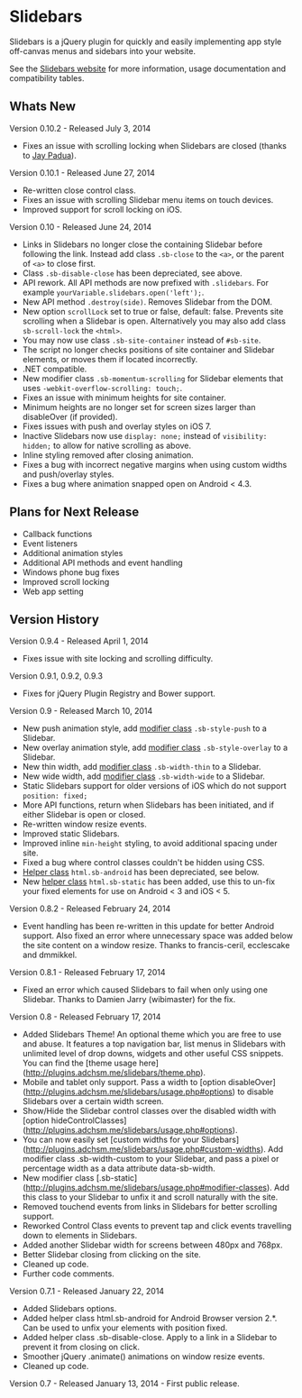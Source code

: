 Slidebars
=========

Slidebars is a jQuery plugin for quickly and easily implementing app style off-canvas menus and sidebars into your website.

See the [Slidebars website](http://plugins.adchsm.me/slidebars/) for more information, usage documentation and compatibility tables.

Whats New
---------

Version 0.10.2 - Released July 3, 2014

* Fixes an issue with scrolling locking when Slidebars are closed (thanks to [Jay Padua](https://github.com/jpadua)).
 
Version 0.10.1 - Released June 27, 2014

* Re-written close control class.
* Fixes an issue with scrolling Slidebar menu items on touch devices.
* Improved support for scroll locking on iOS.

Version 0.10 - Released June 24, 2014

* Links in Slidebars no longer close the containing Slidebar before following the link. Instead add class `.sb-close` to the `<a>`, or the parent of `<a>` to close first.
* Class `.sb-disable-close` has been depreciated, see above.
* API rework. All API methods are now prefixed with `.slidebars`. For example `yourVariable.slidebars.open('left');`.
* New API method `.destroy(side)`. Removes Slidebar from the DOM.
* New option `scrollLock` set to true or false, default: false. Prevents site scrolling when a Slidebar is open. Alternatively you may also add class `sb-scroll-lock` the `<html>`.
* You may now use class `.sb-site-container` instead of `#sb-site`.
* The script no longer checks positions of site container and Slidebar elements, or moves them if located incorrectly.
* .NET compatible.
* New modifier class `.sb-momentum-scrolling` for Slidebar elements that uses `-webkit-overflow-scrolling: touch;`.
* Fixes an issue with minimum heights for site container.
* Minimum heights are no longer set for screen sizes larger than disableOver (if provided).
* Fixes issues with push and overlay styles on iOS 7.
* Inactive Slidebars now use `display: none;` instead of `visibility: hidden;` to allow for native scrolling as above.
* Inline styling removed after closing animation.
* Fixes a bug with incorrect negative margins when using custom widths and push/overlay styles.
* Fixes a bug where animation snapped open on Android < 4.3.

Plans for Next Release
----------------------

* Callback functions
* Event listeners
* Additional animation styles
* Additional API methods and event handling
* Windows phone bug fixes
* Improved scroll locking
* Web app setting

Version History
---------------

Version 0.9.4 - Released April 1, 2014

* Fixes issue with site locking and scrolling difficulty.

Version 0.9.1, 0.9.2, 0.9.3

* Fixes for jQuery Plugin Registry and Bower support.

Version 0.9 - Released March 10, 2014

* New push animation style, add [modifier class](http://plugins.adchsm.me/slidebars/usage.php#slidebars) `.sb-style-push` to a Slidebar.
* New overlay animation style, add [modifier class](http://plugins.adchsm.me/slidebars/usage.php#slidebars) `.sb-style-overlay` to a Slidebar.
* New thin width, add [modifier class](http://plugins.adchsm.me/slidebars/usage.php#slidebars) `.sb-width-thin` to a Slidebar.
* New wide width, add [modifier class](http://plugins.adchsm.me/slidebars/usage.php#slidebars) `.sb-width-wide` to a Slidebar.
* Static Slidebars support for older versions of iOS which do not support `position: fixed;`
* More API functions, return when Slidebars has been initiated, and if either Slidebar is open or closed.
* Re-written window resize events.
* Improved static Slidebars.
* Improved inline `min-height` styling, to avoid additional spacing under site.
* Fixed a bug where control classes couldn't be hidden using CSS.
* [Helper class](http://plugins.adchsm.me/slidebars/usage.php#helper-classes) `html.sb-android` has been depreciated, see below.
* New [helper class](http://plugins.adchsm.me/slidebars/usage.php#helper-classes) `html.sb-static` has been added, use this to un-fix your fixed elements for use on Android &lt; 3 and iOS &lt; 5.

Version 0.8.2 - Released February 24, 2014

* Event handling has been re-written in this update for better Android support. Also fixed an error where unnecessary space was added below the site content on a window resize. Thanks to francis-ceril, ecclescake and dmmikkel.

Version 0.8.1 - Released February 17, 2014

* Fixed an error which caused Slidebars to fail when only using one Slidebar. Thanks to Damien Jarry (wibimaster) for the fix.

Version 0.8 - Released February 17, 2014

* Added Slidebars Theme! An optional theme which you are free to use and abuse. It features a top navigation bar, list menus in Slidebars with unlimited level of drop downs, widgets and other useful CSS snippets. You can find the [theme usage here] (http://plugins.adchsm.me/slidebars/theme.php).
* Mobile and tablet only support. Pass a width to [option disableOver] (http://plugins.adchsm.me/slidebars/usage.php#options) to disable Slidebars over a certain width screen.
* Show/Hide the Slidebar control classes over the disabled width with [option hideControlClasses] (http://plugins.adchsm.me/slidebars/usage.php#options).
* You can now easily set [custom widths for your Slidebars] (http://plugins.adchsm.me/slidebars/usage.php#custom-widths). Add modifier class .sb-width-custom to your Slidebar, and pass a pixel or percentage width as a data attribute data-sb-width.
* New modifier class [.sb-static] (http://plugins.adchsm.me/slidebars/usage.php#modifier-classes). Add this class to your Slidebar to unfix it and scroll naturally with the site.
* Removed touchend events from links in Slidebars for better scrolling support.
* Reworked Control Class events to prevent tap and click events travelling down to elements in Slidebars.
* Added another Slidebar width for screens between 480px and 768px.
* Better Slidebar closing from clicking on the site.
* Cleaned up code.
* Further code comments.

Version 0.7.1 - Released January 22, 2014

* Added Slidebars options.
* Added helper class html.sb-android for Android Browser version 2.*. Can be used to unfix your elements with position fixed.
* Added helper class .sb-disable-close. Apply to a link in a Slidebar to prevent it from closing on click.
* Smoother jQuery .animate() animations on window resize events.
* Cleaned up code.

Version 0.7 - Released January 13, 2014 - First public release.
